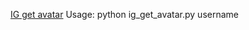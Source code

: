 <a href="https://github.com/IllDieAnyway/instaparser/blob/main/ig_get_avatar.py">IG get avatar</a> Usage: python ig_get_avatar.py username
